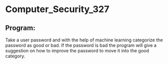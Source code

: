 # Computer_Security_327

## Program:
  Take a user password and with the help of machine learning categorize the password as good or bad. If the password is bad the program will give a suggestion on how to improve the password to move it into the good category.
